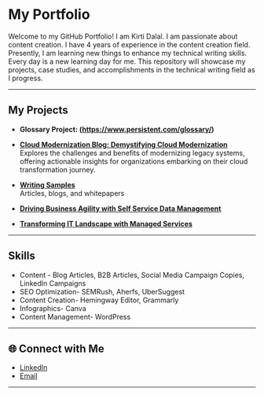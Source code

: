 # My Portfolio

Welcome to my GitHub Portfolio! 
I am Kirti Dalal. I am passionate about content creation. I have 4 years of experience in the content creation field. Presently, I am learning new things to enhance my technical writing skills. Every day is a new learning day for me. This repository will showcase my projects, case studies, and accomplishments in the technical writing field as I progress.

---

##  My Projects
- **Glossary Project: (https://www.persistent.com/glossary/)**


- **[Cloud Modernization Blog: Demystifying Cloud Modernization](https://persistent.com/blogs/demystifying-cloud-modernization/)**  
  Explores the challenges and benefits of modernizing legacy systems, offering actionable insights for organizations embarking on their cloud transformation journey.


- **[Writing Samples](https://copyfol.io/v/nbzd8bgz)**  
  Articles, blogs, and whitepapers

- **[Driving Business Agility with Self Service Data Management](https://modak.com/portfolio/driving-business-agility-with-self-service-data-management/)**

- **[Transforming IT Landscape with Managed Services](https://modak.com/portfolio/transforming-it-landscape-with-managed-services/)**

---

## Skills
- Content - Blog Articles, B2B Articles, Social Media Campaign Copies, LinkedIn Campaigns
- SEO Optimization- SEMRush, Aherfs, UberSuggest
- Content Creation- Hemingway Editor, Grammarly
- Infographics- Canva
- Content Management- WordPress

---

## 🌐 Connect with Me
- [LinkedIn](https://www.linkedin.com/in/kirti-dalal-2aa5a55a/) 
- [Email](mailto:kdalal777@gmail.com)

---
